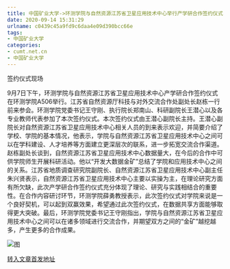 ```yaml
---
title: 中国矿业大学->环测学院与自然资源江苏省卫星应用技术中心举行产学研合作签约仪式 | cumt.net.cn
date: 2020-09-14 15:31:29
urlname: c0439c45a9fd9c6daa4e09d390bcc66e
tags: 
- 中国矿业大学
categories:
- cumt.net.cn
- 中国矿业大学
---
```

签约仪式现场

9月7日下午，环测学院与自然资源江苏省卫星应用技术中心产学研合作签约仪式在环测学院A506举行。江苏省自然资源厅科技与对外交流合作处副处长赵栋一行前来参会。环测学院党委书记王守刚、执行院长郑南山、科研副院长王潜心以及各专业教师代表参加了本次签约仪式。本次签约仪式由王潜心副院长主持。王潜心副院长对自然资源江苏省卫星应用技术中心相关人员的到来表示欢迎，并简要介绍了学校、学院的基本情况，他表示，学院与自然资源江苏省卫星应用技术中心之间可以在学科建设、人才培养等方面建立更深层次的联系，进一步拓宽交流合作渠道。赵栋副处长谈到，自然资源江苏省卫星应用技术中心数据量大，在今后的合作中可供学院师生开展科研活动。他以“开发大数据金矿”总结了学院和应用技术中心之间的关系。江苏省地质调查研究院副院长、自然资源江苏省卫星应用技术中心副主任朱兴贤表示，自然资源江苏省卫星应用技术中心主要以实操为主，在理论研究方面有所欠缺，此次产学研合作签约仪式充分体现了理论、研究与实践相结合的重要性。在合作内容研讨环节，环测学院薛勇教授表示，此次签约仪式对学院来说是一个良好契机，可以起到双赢效果，希望通过此次签约仪式，在数据共享方面能够取得更大突破。最后，环测学院党委书记王守刚指出，学院与自然资源江苏省卫星应用技术中心之间可以在诸多领域进行交流合作，并期望双方之间的“金矿”越挖越多，产生更多的合作成果。

![图](http://xwzx.cumt.edu.cn/_upload/article/images/d8/80/6f6bd7bd4db3813f80da53a96716/77369553-13f2-4f2a-aa8f-2aa53d36fe4b.png)

[转入文章首发地址](http://xwzx.cumt.edu.cn/c3/e9/c523a574441/page.htm)